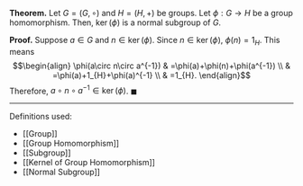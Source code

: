 **Theorem.** Let $G=(G,\circ)$ and $H=(H,+)$ be groups. Let $\phi:G\to H$ be a group homomorphism. Then, $\ker(\phi)$ is a normal subgroup of $G$.

**Proof.** Suppose $a\in G$ and $n\in\ker(\phi)$. Since $n\in\ker(\phi)$, $\phi(n)=1_{H}$. This means
$$\begin{align}
\phi(a\circ n\circ a^{-1}) & =\phi(a)+\phi(n)+\phi(a^{-1}) \\
 & =\phi(a)+1_{H}+\phi(a)^{-1} \\
 & =1_{H}.
\end{align}$$
Therefore, $a\circ n\circ a^{-1}\in\ker(\phi)$. $\blacksquare$
***
Definitions used:
- [[Group]]
- [[Group Homomorphism]]
- [[Subgroup]]
- [[Kernel of Group Homomorphism]]
- [[Normal Subgroup]]